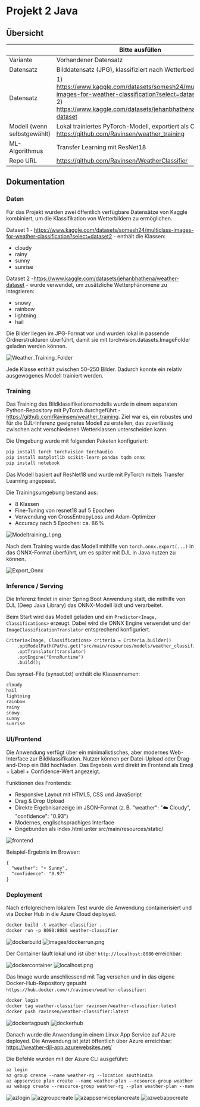 ﻿# Projekt 2 Java

## Übersicht

| | Bitte ausfüllen |
| -------- | ------- |
| Variante | Vorhandener Datensatz |
| Datensatz | Bilddatensatz (JPG), klassifiziert nach Wetterbedingungen |
| Datensatz | 1) https://www.kaggle.com/datasets/somesh24/multiclass-images-for-weather-classification?select=dataset2<br>2) https://www.kaggle.com/datasets/jehanbhathena/weather-dataset |
| Modell (wenn selbstgewählt) | Lokal trainiertes PyTorch-Modell, exportiert als ONNX - https://github.com/Ravinsen/weather_training |
| ML-Algorithmus | Transfer Learning mit ResNet18 |
| Repo URL | https://github.com/Ravinsen/WeatherClassifier |



## Dokumentation

### Daten
Für das Projekt wurden zwei öffentlich verfügbare Datensätze von Kaggle kombiniert, um die Klassifikation von Wetterbildern zu ermöglichen.

Dataset 1 - https://www.kaggle.com/datasets/somesh24/multiclass-images-for-weather-classification?select=dataset2 - enthält die Klassen:

- cloudy
- rainy
- sunny
- sunrise

Dataset 2 -https://www.kaggle.com/datasets/jehanbhathena/weather-dataset - wurde verwendet, um zusätzliche Wetterphänomene zu integrieren:

- snowy
- rainbow
- lightning
- hail

Die Bilder liegen im JPG-Format vor und wurden lokal in passende Ordnerstrukturen überführt, damit sie mit torchvision.datasets.ImageFolder geladen werden können.

<img src="images/Weather_Training_Folder.png" alt="Weather_Training_Folder" style="max-width: 100%; height: auto;">

Jede Klasse enthält zwischen 50–250 Bilder. Dadurch konnte ein relativ ausgewogenes Modell trainiert werden.

### Training

Das Training des Bildklassifikationsmodells wurde in einem separaten Python-Repository mit PyTorch durchgeführt - https://github.com/Ravinsen/weather_training. Ziel war es, ein robustes und für die DJL-Inferenz geeignetes Modell zu erstellen, das zuverlässig zwischen acht verschiedenen Wetterklassen unterscheiden kann.

Die Umgebung wurde mit folgenden Paketen konfiguriert:

```txt
pip install torch torchvision torchaudio
pip install matplotlib scikit-learn pandas tqdm onnx
pip install notebook
```

Das Modell basiert auf ResNet18 und wurde mit PyTorch mittels Transfer Learning angepasst.

Die Trainingsumgebung bestand aus:

- 8 Klassen
- Fine-Tuning von resnet18 auf 5 Epochen
- Verwendung von CrossEntropyLoss und Adam-Optimizer
- Accuracy nach 5 Epochen: ca. 86 %

<img src="images/Modeltraining_I.png" alt="Modeltraining_I.png" style="max-width: 100%; height: auto;">

Nach dem Training wurde das Modell mithilfe von `torch.onnx.export(...)` in das ONNX-Format überführt, um es später mit DJL in Java nutzen zu können.

<img src="images/Export_Onnx.png" alt="Export_Onnx" style="max-width: 100%; height: auto;">



### Inference / Serving

Die Inferenz findet in einer Spring Boot Anwendung statt, die mithilfe von DJL (Deep Java Library) das ONNX-Modell lädt und verarbeitet.

Beim Start wird das Modell geladen und ein `Predictor<Image, Classifications>` erzeugt. Dabei wird die ONNX Engine verwendet und der `ImageClassificationTranslator` entsprechend konfiguriert.

```txt
Criteria<Image, Classifications> criteria = Criteria.builder()
    .optModelPath(Paths.get("src/main/resources/models/weather_classifier.onnx"))
    .optTranslator(translator)
    .optEngine("OnnxRuntime")
    .build();
```
Das synset-File (synset.txt) enthält die Klassennamen:

```txt
cloudy
hail
lightning
rainbow
rainy
snowy
sunny
sunrise
```

### UI/Frontend

Die Anwendung verfügt über ein minimalistisches, aber modernes Web-Interface zur Bildklassifikation. Nutzer können per Datei-Upload oder Drag-and-Drop ein Bild hochladen. Das Ergebnis wird direkt im Frontend als Emoji + Label + Confidence-Wert angezeigt.

Funktionen des Frontends:

- Responsive Layout mit HTML5, CSS und JavaScript
- Drag & Drop Upload
- Direkte Ergebnisanzeige im JSON-Format (z. B. "weather": "☁️ Cloudy", "confidence": "0.93")
- Modernes, englischsprachiges Interface
- Eingebunden als index.html unter src/main/resources/static/

<img src="images/frontend.png" alt="frontend" style="max-width: 100%; height: auto;">

Beispiel-Ergebnis im Browser:

```txt
{
  "weather": "☀️ Sunny",
  "confidence": "0.97"
}
```

### Deployment

Nach erfolgreichem lokalem Test wurde die Anwendung containerisiert und via Docker Hub in die Azure Cloud deployed.

```txt
docker build -t weather-classifier .
docker run -p 8080:8080 weather-classifier
```

<img src="images/dockerbuild.png" alt="dockerbuild" style="max-width: 100%; height: auto;">
<img src="images/dockerrun.png" alt="images/dockerrun.png" style="max-width: 100%; height: auto;">

Der Container läuft lokal und ist über `http://localhost:8080` erreichbar:

<img src="images/dockercontainer.png" alt="dockercontainer" style="max-width: 100%; height: auto;">

<img src="images/localhost.png" alt="localhost.png" style="max-width: 100%; height: auto;">

Das Image wurde anschliessend mit Tag versehen und in das eigene Docker-Hub-Repository gepusht `https://hub.docker.com/r/ravinsen/weather-classifier`:

```txt
docker login
docker tag weather-classifier ravinsen/weather-classifier:latest
docker push ravinsen/weather-classifier:latest
```

<img src="images/dockertagpush.png" alt="dockertagpush" style="max-width: 100%; height: auto;">

<img src="images/dockerhub.png" alt="dockerhub" style="max-width: 100%; height: auto;">

Danach wurde die Anwendung in einem Linux App Service auf Azure deployed. Die Anwendung ist jetzt öffentlich über Azure erreichbar: https://weather-djl-app.azurewebsites.net/


Die Befehle wurden mit der Azure CLI ausgeführt:

```txt
az login
az group create --name weather-rg --location southindia
az appservice plan create --name weather-plan --resource-group weather-rg --sku F1 --is-linux
az webapp create --resource-group weather-rg --plan weather-plan --name weather-djl-app --deployment-container-image-name ravinsen/weather-classifier:latest
```
<img src="images/azlogin.png" alt="azlogin" style="max-width: 100%; height: auto;">

<img src="images/azgroupcreate.png" alt="azgroupcreate" style="max-width: 100%; height: auto;">

<img src="images/azappserviceplancreate.png" alt="azappserviceplancreate" style="max-width: 100%; height: auto;">

<img src="images/azwebappcreate.png" alt="azwebappcreate" style="max-width: 100%; height: auto;">
